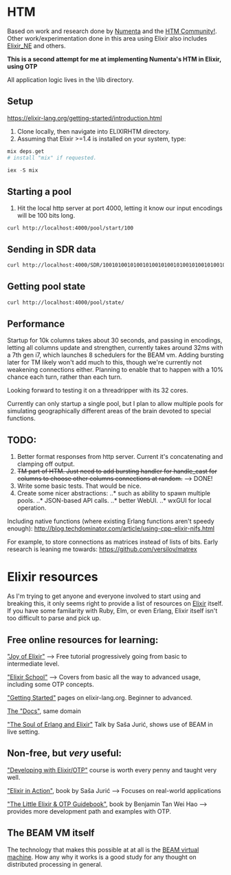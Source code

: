 # HTM
Based on work and research done by [Numenta](https://numenta.com/) and the [HTM Community!](https://numenta.org/). Other work/experimentation done in this area using Elixir also includes [Elixir_NE](https://github.com/d-led/elixir_ne) and others.

**This is a second attempt for me at implementing Numenta's HTM in Elixir, using OTP**

All application logic lives in the \lib directory.

## Setup
https://elixir-lang.org/getting-started/introduction.html

1. Clone locally, then navigate into ELIXIRHTM directory.
2. Assuming that Elixir >=1.4 is installed on your system, type:
```elixir
mix deps.get 
# install "mix" if requested.

iex -S mix
```

## Starting a pool
1. Hit the local http server at port 4000, letting it know our input encodings will be 100 bits long.
```
curl http://localhost:4000/pool/start/100
```

## Sending in SDR data
```bash
curl http://localhost:4000/SDR/10010100101001010010100101001010010100101001010010100101001010010100101001010010100101111100000
```

## Getting pool state
```bash
curl http://localhost:4000/pool/state/
```

## Performance
Startup for 10k columns takes about 30 seconds, and passing in encodings, letting all columns update and strengthen, currently takes around 32ms with a 7th gen i7, which launches 8 schedulers for the BEAM vm. Adding bursting later for TM likely won't add much to this, though we're currently not weakening connections either. Planning to enable that to happen with a 10% chance each turn, rather than each turn.

Looking forward to testing it on a threadripper with its 32 cores.

Currently can only startup a single pool, but I plan to allow multiple pools for simulating geographically different areas of the brain devoted to special functions.

## TODO:
1. Better format responses from http server. Current it's concatenating and clamping off output.
2. ~~TM part of HTM. Just need to add bursting handler for handle_cast for columns to choose other columns connections at random.~~ --> DONE!
3. Write some basic tests. That would be nice.
4. Create some nicer abstractions:
..* such as ability to spawn multiple pools.
..* JSON-based API calls.
..* better WebUI.
..* wxGUI for local operation.

Including native functions (where existing Erlang functions aren't speedy enough):
http://blog.techdominator.com/article/using-cpp-elixir-nifs.html

For example, to store connections as matrices instead of lists of bits. Early research is leaning me towards:
https://github.com/versilov/matrex

# Elixir resources
As I'm trying to get anyone and everyone involved to start using and breaking this, it only seems right to provide a list of resources on [Elixir](https://github.com/elixir-lang/elixir/wiki/FAQ) itself. If you have some familarity with Ruby, Elm, or even Erlang, Elixir itself isn't too difficult to parse and pick up.

## Free online resources for learning:
["Joy of Elixir"](https://joyofelixir.com/toc.html) --> Free tutorial progressively going from basic to intermediate level.

["Elixir School"](https://elixirschool.com/en/) --> Covers from basic all the way to advanced usage, including some OTP concepts.

["Getting Started"](https://elixir-lang.org/getting-started/introduction.html) pages on elixir-lang.org. Beginner to advanced.

[The "Docs"](https://elixir-lang.org/docs.html), same domain

["The Soul of Erlang and Elixir"](https://youtu.be/JvBT4XBdoUE) Talk by Saša Jurić, shows use of BEAM in live setting.


## Non-free, but *very* useful:
["Developing with Elixir/OTP"](https://online.pragmaticstudio.com/) course is worth every penny and taught very well.

["Elixir in Action"](https://www.manning.com/books/elixir-in-action), book by Saša Jurić --> Focuses on real-world applications 

 ["The Little Elixir & OTP Guidebook"](https://www.manning.com/books/the-little-elixir-and-otp-guidebook), book by Benjamin Tan Wei Hao --> provides more development path and examples with OTP.

## The BEAM VM itself
The technology that makes this possible at at all is the [BEAM virtual machine](https://blog.stenmans.org/theBeamBook/#_preface). How any why it works is a good study for any thought on distributed processing in general.
